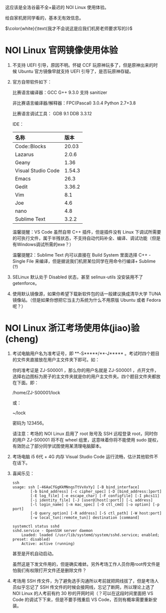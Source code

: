 这应该是全洛谷最不全+最迟的 NOI Linux 使用体验。

给自家机房同学看的，基本无有效信息。

$\color{white}{\text{我才不会说这是应我们机房老师要求写的}}$

# NOI Linux 官网镜像使用体验

1. 不支持 UEFI 引导，原因不明。怀疑 CCF 玩原神玩多了，但是原神出来的时候 Ubuntu 官方镜像早就支持 UEFI 引导了，是否玩原神存疑。

2. 官方自带软件如下：

	比赛语言编译器：GCC G++ 9.3.0 支持 sanitizer

	非比赛语言编译器/解释器：FPC(Pascal) 3.0.4 Python 2.7+3.8

	比赛语言调试工具： GDB 9.1 DDB 3.3.12

	IDE：

	| 名称 | 版本 |
	| :----------- | :----------- |
	| Code::Blocks | 20.03 |
	| Lazarus | 2.0.6 |
	| Geany | 1.36 |
	| Visual Studio Code | 1.54.3 |
	| Emacs | 26.3 |
	| Gedit | 3.36.2 |
	| Vim | 8.1 |
	| Joe | 4.6 |
	| nano | 4.8 |
	| Sublime Text | 3.2.2 |

	温馨提醒：VS Code 虽然自带 C++ 插件，但是插件没有 Linux 下调试所需要的可执行文件，属于半残状态，不支持自动代码补全、编译、调试功能（但是有Windows调试所需的exe？）

	温馨提醒2：Sublime Text 内可以直接在 Build System 里面选择 C++ - Single File 来编译，但是据说我们机房某位同学在用命令行编译+ Sublime (?)

3. SELinux 默认处于 Disabled 状态，甚至 selinux-utils 没安装用不了 getenforce。

4. 使用默认镜像源，如果你希望下载新软件包的话一般建议换成清华大学 TUNA 镜像站。（但是如果你想把它当主力系统为什么不用原版 Ubuntu 或者 Fedora 呢？）

# NOI Linux 浙江考场使用体(jiao)验(cheng)

1. 考试电脑用户名为准考证号，即 $\text{**-S*****/**-J*****}$ 。考试时四个题目的文件夹直接放在用户主文件夹下即可。如：

	你的准考证是 ZJ-S00001 ，那么你的用户名就是 ZJ-S00001 ，点开文件，选择右边图标为房子的主文件夹就是你的用户主文件夹。四个题目文件夹都放在下面。即：

	/home/ZJ-S00001/lock

	或：
	
	~/lock

	密码为 123456。
    
    请注意：考场的 NOI Linux 启用了 root 账号及 SSH 远程登录 root，同时你的用户 $\text{ZJ-S00001}$ 将不在 wheel 组里，这意味着你将不能使用 sudo 提权，有效防止了部分同学试图使用某清理电脑脚本。

2. 考场电脑 i5 6代 + 4G 内存 Visual Studio Code 运行流畅，估计其他软件不在话下。

3. 喜闻乐见：

	```text
	ssh
	usage: ssh [-46AaCfGgKkMNnqsTtVvXxYy] [-B bind_interface]
			[-b bind_address] [-c cipher_spec] [-D [bind_address:]port]
			[-E log_file] [-e escape_char] [-F configfile] [-I pkcs11]
			[-i identity_file] [-J [user@]host[:port]] [-L address]
			[-l login_name] [-m mac_spec] [-O ctl_cmd] [-o option] [-p port]
			[-Q query_option] [-R address] [-S ctl_path] [-W host:port]
			[-w local_tun[:remote_tun]] destination [command]
	```

	```text
	systemctl status sshd
	sshd.service - OpenSSH server daemon
		Loaded: loaded (/usr/lib/systemd/system/sshd.service; enabled; preset: disabled)
		Active: active (running)
	```
	甚至是开机自动启动。

	虽然这是下发文件用的，但是确实难蚌。另外考场工作人员你用root传文件是怕我们有权限打开文件还是删除文件？

4. 考场用 SSH 传文件，为了避免选手沟通所以考前就把网线拔了，但是考场人员似乎忘记了 SSH 传文件的时候会接网线，忘记了断网，所以理论上选了 NOI Linux 的人考前有约 30 秒的开网时间（？可以在这段时间里面把 VS Code 的调试下下来，但是不要手残重启 VS Code，否则有概率需要重新安装。
